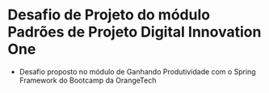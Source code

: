 # Desafio de Projeto do módulo Padrões de Projeto Digital Innovation One

 - Desafio proposto no módulo de Ganhando Produtividade com o Spring Framework do Bootcamp da OrangeTech
